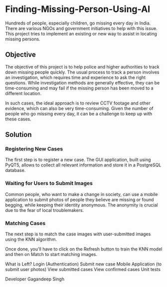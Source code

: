 # Finding-Missing-Person-Using-AI

Hundreds of people, especially children, go missing every day in India. There are various NGOs and government initiatives to help with this issue. This project tries to implement an existing or new way to assist in locating missing persons.

## Objective
The objective of this project is to help police and higher authorities to track down missing people quickly. The usual process to track a person involves an investigation, which requires time and experience to ask the right questions. While investigation methods are generally effective, they can be time-consuming and may fail if the missing person has been moved to a different location.

In such cases, the ideal approach is to review CCTV footage and other evidence, which can also be very time-consuming. Given the number of people who go missing every day, it can be a challenge to keep up with these cases.

## Solution
### Registering New Cases
The first step is to register a new case. The GUI application, built using PyQT5, allows to collect all relevant information and store it in a PostgreSQL database.

### Waiting for Users to Submit Images
Common people, who want to make a change in society, can use a mobile application to submit photos of people they believe are missing or found begging, while keeping their identity anonymous. The anonymity is crucial due to the fear of local troublemakers.

### Matching Cases
The next step is to match the case images with user-submitted images using the KNN algorithm.

Once done, you'll have to click on the Refresh button to train the KNN model and then on Match to start matching images.

What is Left?
 Login (Authentication)
 Submit new case
 Mobile Application (to submit user photos)
 View submitted cases
 View confirmed cases
 Unit tests

 
Developer
Gagandeep Singh


